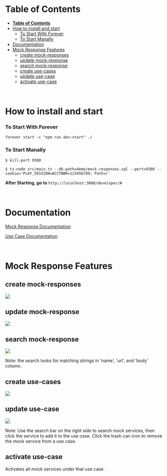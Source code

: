 # **Table of Contents**

- [**Table of Contents**](#table-of-contents)
- [How to install and start](#how-to-install-and-start)
    - [To Start With Forever](#to-start-with-forever)
    - [To Start Manally](#to-start-manally)
- [Documentation](#documentation)
- [Mock Response Features](#mock-response-features)
  - [create mock-responses](#create-mock-responses)
  - [update mock-response](#update-mock-response)
  - [search mock-response](#search-mock-response)
  - [create use-cases](#create-use-cases)
  - [update use-case](#update-use-case)
  - [activate use-case](#activate-use-case)

<br> 

# How to install and start

### To Start With Forever

`forever start -c "npm run dev:start" ./`

### To Start Manally

`$ kill-port 9300`

`$ ts-node src/main.ts --db-path=demo/mock-responses.sql --port=9300 --cookie='PLAY_SESSION=ACCTNBR=123456789; Path=/'`

**After Starting, go to** `http://localhost:3000/developer/#`

<br>

# Documentation

[Mock Response Documentation]("documentation/api/mock-responses.md)

[Use Case Documentation]("documentation/api/use-cases.md)

<br>

# Mock Response Features

## create mock-responses

<img src="./src/documentation/images/new-page.png">

## update mock-response

<img src="./src/documentation/images/edit-page.png">

## search mock-response

<img src="./src/documentation/images/home-page.png">

Note: the search looks for matching strings in 'name', 'url', and 'body' column.

## create use-cases

<img src="./src/documentation/images/use-case-create-page.png">


## update use-case

<img src="./src/documentation/images/use-case-edit-page.png">

Note: Use the search bar on the right side to search mock services, then click the service to add it to the use case. Click the trash can icon to remove the mock service from a use case.

## activate use-case

Activates all mock services under that use case.